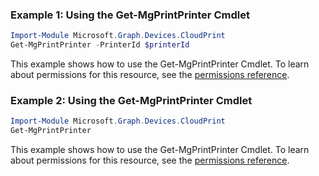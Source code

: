 ### Example 1: Using the Get-MgPrintPrinter Cmdlet
```powershell
Import-Module Microsoft.Graph.Devices.CloudPrint
Get-MgPrintPrinter -PrinterId $printerId
```
This example shows how to use the Get-MgPrintPrinter Cmdlet.
To learn about permissions for this resource, see the [permissions reference](/graph/permissions-reference).
### Example 2: Using the Get-MgPrintPrinter Cmdlet
```powershell
Import-Module Microsoft.Graph.Devices.CloudPrint
Get-MgPrintPrinter
```
This example shows how to use the Get-MgPrintPrinter Cmdlet.
To learn about permissions for this resource, see the [permissions reference](/graph/permissions-reference).
